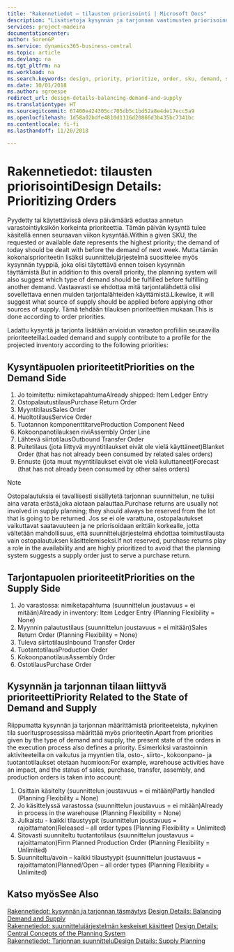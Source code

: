 ```yaml
---
title: "Rakennetiedot – tilausten priorisointi | Microsoft Docs"
description: "Lisätietoja kysynnän ja tarjonnan vaatimusten priorisoinnista."
services: project-madeira
documentationcenter: 
author: SorenGP
ms.service: dynamics365-business-central
ms.topic: article
ms.devlang: na
ms.tgt_pltfrm: na
ms.workload: na
ms.search.keywords: design, priority, prioritize, order, sku, demand, supply
ms.date: 10/01/2018
ms.author: sgroespe
redirect_url: design-details-balancing-demand-and-supply
ms.translationtype: HT
ms.sourcegitcommit: 67400e424305cc705db5c1bd52a8e4de17ecc5a9
ms.openlocfilehash: 1d58a02bdfe4810d1116d20866d3b435bc7341bc
ms.contentlocale: fi-fi
ms.lasthandoff: 11/20/2018

---
```

# <a name="design-details-prioritizing-orders"></a><span data-ttu-id="9523b-103">Rakennetiedot: tilausten priorisointi</span><span class="sxs-lookup"><span data-stu-id="9523b-103">Design Details: Prioritizing Orders</span></span>
<span data-ttu-id="9523b-104">Pyydetty tai käytettävissä oleva päivämäärä edustaa annetun varastointiyksikön korkeinta prioriteettia. Tämän päivän kysyntä tulee käsitellä ennen seuraavan viikon kysyntää.</span><span class="sxs-lookup"><span data-stu-id="9523b-104">Within a given SKU, the requested or available date represents the highest priority; the demand of today should be dealt with before the demand of next week.</span></span> <span data-ttu-id="9523b-105">Mutta tämän kokonaisprioriteetin lisäksi suunnittelujärjestelmä suosittelee myös kysynnän tyyppiä, joka olisi täytettävä ennen toisen kysynnän täyttämistä.</span><span class="sxs-lookup"><span data-stu-id="9523b-105">But in addition to this overall priority, the planning system will also suggest which type of demand should be fulfilled before fulfilling another demand.</span></span> <span data-ttu-id="9523b-106">Vastaavasti se ehdottaa mitä tarjontalähdettä olisi sovellettava ennen muiden tarjontalähteiden käyttämistä.</span><span class="sxs-lookup"><span data-stu-id="9523b-106">Likewise, it will suggest what source of supply should be applied before applying other sources of supply.</span></span> <span data-ttu-id="9523b-107">Tämä tehdään tilauksen prioriteettien mukaan.</span><span class="sxs-lookup"><span data-stu-id="9523b-107">This is done according to order priorities.</span></span>  

<span data-ttu-id="9523b-108">Ladattu kysyntä ja tarjonta lisätään arvioidun varaston profiiliin seuraavilla prioriteeteilla:</span><span class="sxs-lookup"><span data-stu-id="9523b-108">Loaded demand and supply contribute to a profile for the projected inventory according to the following priorities:</span></span>  

## <a name="priorities-on-the-demand-side"></a><span data-ttu-id="9523b-109">Kysyntäpuolen prioriteetit</span><span class="sxs-lookup"><span data-stu-id="9523b-109">Priorities on the Demand Side</span></span>  
1. <span data-ttu-id="9523b-110">Jo toimitettu: nimiketapahtuma</span><span class="sxs-lookup"><span data-stu-id="9523b-110">Already shipped: Item Ledger Entry</span></span>  
2. <span data-ttu-id="9523b-111">Ostopalautustilaus</span><span class="sxs-lookup"><span data-stu-id="9523b-111">Purchase Return Order</span></span>  
3. <span data-ttu-id="9523b-112">Myyntitilaus</span><span class="sxs-lookup"><span data-stu-id="9523b-112">Sales Order</span></span>  
4. <span data-ttu-id="9523b-113">Huoltotilaus</span><span class="sxs-lookup"><span data-stu-id="9523b-113">Service Order</span></span>  
5. <span data-ttu-id="9523b-114">Tuotannon komponenttitarve</span><span class="sxs-lookup"><span data-stu-id="9523b-114">Production Component Need</span></span>  
6. <span data-ttu-id="9523b-115">Kokoonpanotilauksen rivi</span><span class="sxs-lookup"><span data-stu-id="9523b-115">Assembly Order Line</span></span>  
7. <span data-ttu-id="9523b-116">Lähtevä siirtotilaus</span><span class="sxs-lookup"><span data-stu-id="9523b-116">Outbound Transfer Order</span></span>  
8. <span data-ttu-id="9523b-117">Puitetilaus (jota liittyvä myyntitilaukset eivät ole vielä käyttäneet)</span><span class="sxs-lookup"><span data-stu-id="9523b-117">Blanket Order (that has not already been consumed by related sales orders)</span></span>  
9. <span data-ttu-id="9523b-118">Ennuste (jota muut myyntitilaukset eivät ole vielä kuluttaneet)</span><span class="sxs-lookup"><span data-stu-id="9523b-118">Forecast (that has not already been consumed by other sales orders)</span></span>  

> [!NOTE]  
>  <span data-ttu-id="9523b-119">Ostopalautuksia ei tavallisesti sisällytetä tarjonnan suunnittelun, ne tulisi aina varata erästä,joka aiotaan palauttaa.</span><span class="sxs-lookup"><span data-stu-id="9523b-119">Purchase returns are usually not involved in supply planning; they should always be reserved from the lot that is going to be returned.</span></span> <span data-ttu-id="9523b-120">Jos se ei ole varattuna, ostopalautukset vaikuttavat saatavuuteen ja ne priorisoidaan erittäin korkealle, jotta vältetään mahdollisuus, että suunnittelujärjestelmä ehdottaa toimitustilausta vain ostopalautuksen käsittelemiseksi.</span><span class="sxs-lookup"><span data-stu-id="9523b-120">If not reserved, purchase returns play a role in the availability and are highly prioritized to avoid that the planning system suggests a supply order just to serve a purchase return.</span></span>  

## <a name="priorities-on-the-supply-side"></a><span data-ttu-id="9523b-121">Tarjontapuolen prioriteetit</span><span class="sxs-lookup"><span data-stu-id="9523b-121">Priorities on the Supply Side</span></span>  
1. <span data-ttu-id="9523b-122">Jo varastossa: nimiketapahtuma (suunnittelun joustavuus = ei mitään)</span><span class="sxs-lookup"><span data-stu-id="9523b-122">Already in inventory: Item Ledger Entry (Planning Flexibility = None)</span></span>  
2. <span data-ttu-id="9523b-123">Myynnin palautustilaus (suunnittelun joustavuus = ei mitään)</span><span class="sxs-lookup"><span data-stu-id="9523b-123">Sales Return Order (Planning Flexibility = None)</span></span>  
3. <span data-ttu-id="9523b-124">Tuleva siirtotilaus</span><span class="sxs-lookup"><span data-stu-id="9523b-124">Inbound Transfer Order</span></span>  
4. <span data-ttu-id="9523b-125">Tuotantotilaus</span><span class="sxs-lookup"><span data-stu-id="9523b-125">Production Order</span></span>  
5. <span data-ttu-id="9523b-126">Kokoonpanotilaus</span><span class="sxs-lookup"><span data-stu-id="9523b-126">Assembly Order</span></span>  
6. <span data-ttu-id="9523b-127">Ostotilaus</span><span class="sxs-lookup"><span data-stu-id="9523b-127">Purchase Order</span></span>  

## <a name="priority-related-to-the-state-of-demand-and-supply"></a><span data-ttu-id="9523b-128">Kysynnän ja tarjonnan tilaan liittyvä prioriteetti</span><span class="sxs-lookup"><span data-stu-id="9523b-128">Priority Related to the State of Demand and Supply</span></span>  
<span data-ttu-id="9523b-129">Riippumatta kysynnän ja tarjonnan määrittämistä prioriteeteista, nykyinen tila suoritusprosessissa määrittää myös prioriteetin.</span><span class="sxs-lookup"><span data-stu-id="9523b-129">Apart from priorities given by the type of demand and supply, the present state of the orders in the execution process also defines a priority.</span></span> <span data-ttu-id="9523b-130">Esimerkiksi varastoinnin aktiviteeteilla on vaikutus ja myyntien tila, osto-, siirto-, kokoonpano- ja tuotantotilaukset otetaan huomioon:</span><span class="sxs-lookup"><span data-stu-id="9523b-130">For example, warehouse activities have an impact, and the status of sales, purchase, transfer, assembly, and production orders is taken into account:</span></span>  

1. <span data-ttu-id="9523b-131">Osittain käsitelty (suunnittelun joustavuus = ei mitään)</span><span class="sxs-lookup"><span data-stu-id="9523b-131">Partly handled (Planning Flexibility = None)</span></span>  
2. <span data-ttu-id="9523b-132">Jo käsittelyssä varastossa (suunnittelun joustavuus = ei mitään)</span><span class="sxs-lookup"><span data-stu-id="9523b-132">Already in process in the warehouse (Planning Flexibility = None)</span></span>  
3. <span data-ttu-id="9523b-133">Julkaistu - kaikki tilaustyypit (suunnittelun joustavuus = rajoittamaton)</span><span class="sxs-lookup"><span data-stu-id="9523b-133">Released – all order types (Planning Flexibility = Unlimited)</span></span>  
4. <span data-ttu-id="9523b-134">Sitovasti suunniteltu tuotantotilaus (suunnittelun joustavuus = rajoittamaton)</span><span class="sxs-lookup"><span data-stu-id="9523b-134">Firm Planned Production Order (Planning Flexibility = Unlimited)</span></span>  
5. <span data-ttu-id="9523b-135">Suunniteltu/avoin – kaikki tilaustyypit (suunnittelun joustavuus = rajoittamaton)</span><span class="sxs-lookup"><span data-stu-id="9523b-135">Planned/Open – all order types (Planning Flexibility = Unlimited)</span></span>  

## <a name="see-also"></a><span data-ttu-id="9523b-136">Katso myös</span><span class="sxs-lookup"><span data-stu-id="9523b-136">See Also</span></span>  
<span data-ttu-id="9523b-137">[Rakennetiedot: kysynnän ja tarjonnan täsmäytys](design-details-balancing-demand-and-supply.md) </span><span class="sxs-lookup"><span data-stu-id="9523b-137">[Design Details: Balancing Demand and Supply](design-details-balancing-demand-and-supply.md) </span></span>  
<span data-ttu-id="9523b-138">[Rakennetiedot: suunnittelujärjestelmän keskeiset käsitteet](design-details-central-concepts-of-the-planning-system.md) </span><span class="sxs-lookup"><span data-stu-id="9523b-138">[Design Details: Central Concepts of the Planning System](design-details-central-concepts-of-the-planning-system.md) </span></span>  
[<span data-ttu-id="9523b-139">Rakennetiedot: Tarjonnan suunnittelu</span><span class="sxs-lookup"><span data-stu-id="9523b-139">Design Details: Supply Planning</span></span>](design-details-supply-planning.md)

